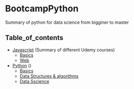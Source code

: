 # BootcampPython
Summary of python for data science from bigginer to master


## Table_of_contents
* [Javascript]() (Summary of different Udemy courses)
	* [Basics]()
	* [Web]()
* [Python]() ()
	* [Basics]()
	* [Data Structures & algorithms]()
	* [Data Sscience]()
